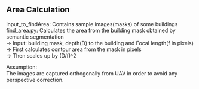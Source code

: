 ## Area Calculation

input_to_findArea: Contains sample images(masks) of some buildings\
find_area.py:  Calculates the area from the building mask obtained by semantic segmentation\
  -> Input: 
  building mask, depth(D) to the building and Focal length(f in pixels)\
  -> First calculates contour area from the mask in pixels\
  -> Then scales up by (D/f)^2

Assumption:\
The images are captured orthogonally from UAV in order to avoid any perspective correction.

